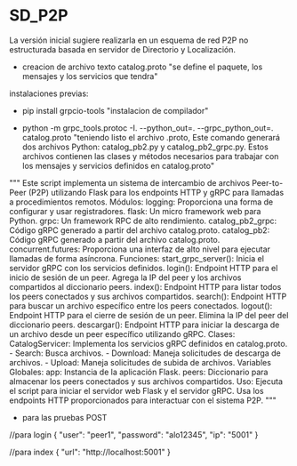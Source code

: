 # SD_P2P
La versión inicial sugiere realizarla en un esquema de red P2P no estructurada basada en servidor de  Directorio y Localización.

* creacion de archivo texto catalog.proto 
"se define el paquete, los mensajes y los servicios que tendra"


instalaciones previas:

 * pip install grpcio-tools 
 "instalacion de compilador"

 * python -m grpc_tools.protoc -I. --python_out=. --grpc_python_out=. catalog.proto
 "teniendo listo el archivo .proto, Este comando generará dos archivos Python: catalog_pb2.py y catalog_pb2_grpc.py. Estos archivos contienen las clases y métodos necesarios para trabajar con los mensajes y servicios definidos en catalog.proto"


 """
Este script implementa un sistema de intercambio de archivos Peer-to-Peer (P2P) utilizando Flask para los endpoints HTTP y gRPC para llamadas a procedimientos remotos.
Módulos:
    logging: Proporciona una forma de configurar y usar registradores.
    flask: Un micro framework web para Python.
    grpc: Un framework RPC de alto rendimiento.
    catalog_pb2_grpc: Código gRPC generado a partir del archivo catalog.proto.
    catalog_pb2: Código gRPC generado a partir del archivo catalog.proto.
    concurrent.futures: Proporciona una interfaz de alto nivel para ejecutar llamadas de forma asíncrona.
Funciones:
    start_grpc_server(): Inicia el servidor gRPC con los servicios definidos.
    login(): Endpoint HTTP para el inicio de sesión de un peer. Agrega la IP del peer y los archivos compartidos al diccionario peers.
    index(): Endpoint HTTP para listar todos los peers conectados y sus archivos compartidos.
    search(): Endpoint HTTP para buscar un archivo específico entre los peers conectados.
    logout(): Endpoint HTTP para el cierre de sesión de un peer. Elimina la IP del peer del diccionario peers.
    descargar(): Endpoint HTTP para iniciar la descarga de un archivo desde un peer específico utilizando gRPC.
Clases:
    CatalogServicer: Implementa los servicios gRPC definidos en catalog.proto.
        - Search: Busca archivos.
        - Download: Maneja solicitudes de descarga de archivos.
        - Upload: Maneja solicitudes de subida de archivos.
Variables Globales:
    app: Instancia de la aplicación Flask.
    peers: Diccionario para almacenar los peers conectados y sus archivos compartidos.
Uso:
    Ejecuta el script para iniciar el servidor web Flask y el servidor gRPC. Usa los endpoints HTTP proporcionados para interactuar con el sistema P2P.
"""

* para las pruebas POST

//para login
{
  "user": "peer1",
  "password": "alo12345",
  "ip": "5001"
}

//para index
{
  "url": "http://localhost:5001"
}